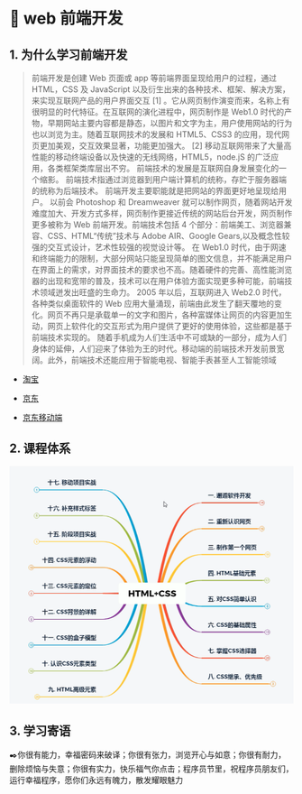 # :book: web 前端开发

## 1. 为什么学习前端开发

> 前端开发是创建 Web 页面或 app 等前端界面呈现给用户的过程，通过 HTML，CSS 及 JavaScript 以及衍生出来的各种技术、框架、解决方案，来实现互联网产品的用户界面交互 [1] 。它从网页制作演变而来，名称上有很明显的时代特征。在互联网的演化进程中，网页制作是 Web1.0 时代的产物，早期网站主要内容都是静态，以图片和文字为主，用户使用网站的行为也以浏览为主。随着互联网技术的发展和 HTML5、CSS3 的应用，现代网页更加美观，交互效果显著，功能更加强大。 [2]
> 移动互联网带来了大量高性能的移动终端设备以及快速的无线网络，HTML5，node.jS 的广泛应用，各类框架类库层出不穷。
> 前端技术的发展是互联网自身发展变化的一个缩影。
> 前端技术指通过浏览器到用户端计算机的统称，存贮于服务器端的统称为后端技术。
> 前端开发主要职能就是把网站的界面更好地呈现给用户。
> 以前会 Photoshop 和 Dreamweaver 就可以制作网页，随着网站开发难度加大、开发方式多样，网页制作更接近传统的网站后台开发，网页制作更多被称为 Web 前端开发。前端技术包括 4 个部分：前端美工、浏览器兼容、CSS、HTML“传统”技术与 Adobe AIR、Google Gears,以及概念性较强的交互式设计，艺术性较强的视觉设计等。
> 在 Web1.0 时代，由于网速和终端能力的限制，大部分网站只能呈现简单的图文信息，并不能满足用户在界面上的需求，对界面技术的要求也不高。随着硬件的完善、高性能浏览器的出现和宽带的普及，技术可以在用户体验方面实现更多种可能，前端技术领域迸发出旺盛的生命力。
> 2005 年以后，互联网进入 Web2.0 时代，各种类似桌面软件的 Web 应用大量涌现，前端由此发生了翻天覆地的变化。网页不再只是承载单一的文字和图片，各种富媒体让网页的内容更加生动，网页上软件化的交互形式为用户提供了更好的使用体验，这些都是基于前端技术实现的。
> 随着手机成为人们生活中不可或缺的一部分，成为人们身体的延伸，人们迎来了体验为王的时代。移动端的前端技术开发前景宽阔。此外，前端技术还能应用于智能电视、智能手表甚至人工智能领域

- [淘宝](https://www.taobao.com)

- [京东](https://www.jd.com)
- [京东移动端](https://m.jd.com/)

## 2. 课程体系

![](_media/1.png)

## 3. 学习寄语

:black_nib:你很有能力，幸福密码来破译；你很有张力，浏览开心与如意；你很有耐力，删除烦恼与失意；你很有实力，快乐福气你点击；程序员节里，祝程序员朋友们，运行幸福程序，愿你们永远有魄力，散发耀眼魅力


